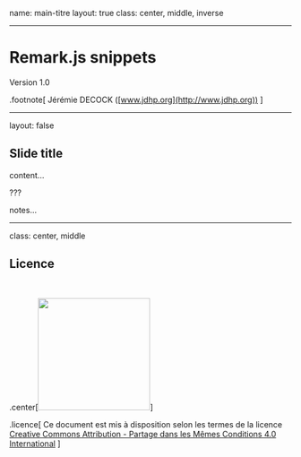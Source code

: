 name: main-titre
layout: true
class: center, middle, inverse

---

# Remark.js snippets

Version 1.0

.footnote[
Jérémie DECOCK ([www.jdhp.org](http://www.jdhp.org))
]

---

layout: false

## Slide title

content...

???

notes...

---

class: center, middle

## Licence

<br />

.center[<a href="http://creativecommons.org/licenses/by-sa/4.0/"><img src="figs/cc_by_sa.svg" width="200"></a>]

.licence[
Ce document est mis à disposition selon les termes de la licence<br />
[Creative Commons Attribution - Partage dans les Mêmes Conditions 4.0 International](http://creativecommons.org/licenses/by-sa/4.0/)
]

